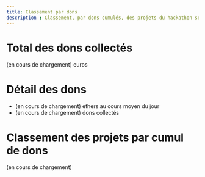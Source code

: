 ```yaml
---
title: Classement par dons
description : Classement, par dons cumulés, des projets du hackathon seniors et autonomies du CD92
---
```

# Total des dons collectés

<span id="collected_sum_eur">(en cours de chargement)</span> euros


# Détail des dons

- <span id="collected_sum_eth">(en cours de chargement)</span> ethers au cours moyen du jour
- <span id="collected_nb">(en cours de chargement)</span> dons collectés

# Classement des projets par cumul de dons

<div id="ranked_addresses">(en cours de chargement)</div>

<script src="https://code.jquery.com/jquery-3.3.1.min.js"></script>
<script defer src="js/ranking.js"></script>
